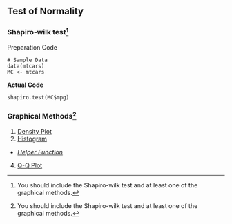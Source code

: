 ## Test of Normality
### Shapiro-wilk test[^1]
Preparation Code
```
# Sample Data
data(mtcars)
MC <- mtcars
```
**Actual Code**
```
shapiro.test(MC$mpg)
```
### Graphical Methods[^1]
1. [Density Plot]([SC]-Descriptive-Analytics/[SC]-Data-Visualisation/[M]-Density-Plot.md)
2. [Histogram]([SC]-Descriptive-Analytics/[SC]-Data-Visualisation/[M]-Histogram-&-Frequency-Table.md)
 - [_Helper Function_]([SC]-Descriptive-Analytics/[SC]-Data-Visualisation/[HF]-Histogram-&-Frequency-Table.md)  
4. [Q-Q Plot]([SC]-Descriptive-Analytics/[SC]-Data-Visualisation/[M]-Q-Q-Plot.md)
[^1]: You should include the Shapiro-wilk test and at least one of the graphical methods.
